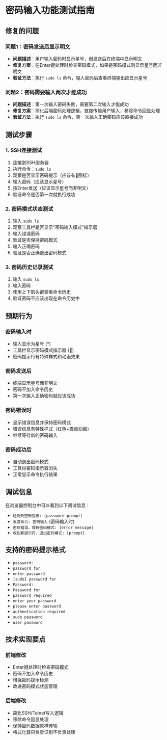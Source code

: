 <!--
 * @Author: Await
 * @Date: 2025-06-01 19:29:49
 * @LastEditors: Await
 * @LastEditTime: 2025-06-01 19:31:44
 * @Description: 请填写简介
-->
# 密码输入功能测试指南

## 修复的问题

### 问题1：密码发送后显示明文
- **问题描述**：用户输入密码时显示星号，但发送后在终端中显示明文
- **修复方案**：在Enter键处理时检查密码模式，如果是密码模式则显示星号而非明文
- **验证方法**：执行 `sudo ls` 命令，输入密码后查看终端输出应显示星号

### 问题2：密码需要输入两次才能成功
- **问题描述**：第一次输入密码失败，需要第二次输入才能成功
- **修复方案**：简化后端密码处理逻辑，直接传输用户输入，移除命令回显处理
- **验证方法**：执行 `sudo ls` 命令，第一次输入正确密码应该直接成功

## 测试步骤

### 1. SSH连接测试
1. 连接到SSH服务器
2. 执行命令：`sudo ls`
3. 观察是否显示密码提示（应该有🔐图标）
4. 输入密码（应该显示星号）
5. 按Enter发送（应该显示星号而非明文）
6. 验证命令是否第一次就执行成功

### 2. 密码模式状态测试
1. 输入 `sudo ls`
2. 观察工具栏是否显示"密码输入模式"指示器
3. 输入错误密码
4. 验证是否保持密码模式
5. 输入正确密码
6. 验证是否正确退出密码模式

### 3. 密码历史记录测试
1. 输入 `sudo ls`
2. 输入密码
3. 使用上下箭头键查看命令历史
4. 验证密码不应该出现在命令历史中

## 预期行为

### 密码输入时
- 输入显示为星号 (*)
- 工具栏显示密码模式指示器 (🔐)
- 密码提示行有特殊样式和动画效果

### 密码发送后
- 终端显示星号而非明文
- 密码不加入命令历史
- 第一次输入正确密码就应该成功

### 密码错误时
- 显示错误信息并保持密码模式
- 错误信息有特殊样式（红色+震动动画）
- 继续等待新的密码输入

### 密码成功后
- 自动退出密码模式
- 工具栏密码指示器消失
- 正常显示命令执行结果

## 调试信息

在浏览器控制台中可以看到以下调试信息：
- `检测到密码提示: [password prompt]`
- `发送命令: 密码输入` (密码输入时)
- `密码错误，保持密码模式: [error message]`
- `收到新提示符，退出密码模式: [prompt]`

## 支持的密码提示格式

- `password:`
- `password for`
- `enter password`
- `[sudo] password for`
- `Password:`
- `Password for`
- `password required`
- `enter your password`
- `please enter password`
- `authentication required`
- `sudo password`
- `user password`

## 技术实现要点

### 前端修改
- Enter键处理时检查密码模式
- 密码不加入命令历史
- 增强密码提示检测
- 改进密码模式状态管理

### 后端修改
- 简化SSH/Telnet写入逻辑
- 移除命令回显处理
- 保持密码数据原样传输
- 格式化器只负责识别不负责处理 